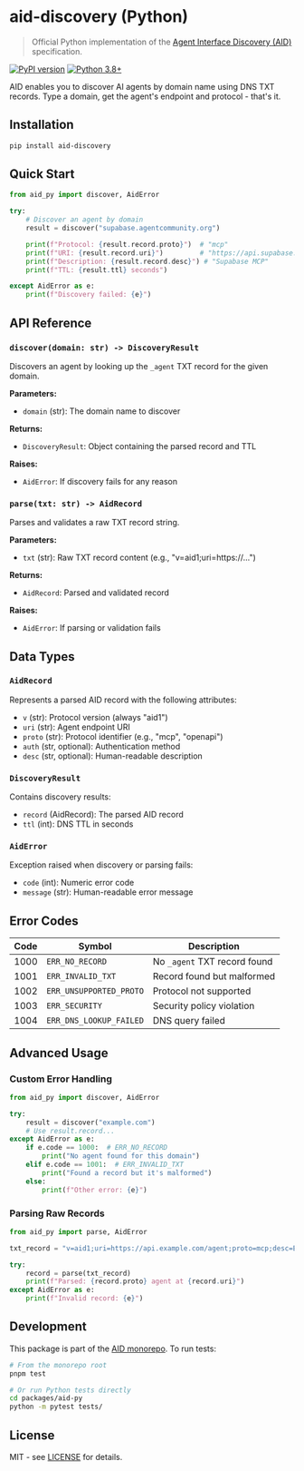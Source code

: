 # aid-discovery (Python)

> Official Python implementation of the [Agent Interface Discovery (AID)](https://github.com/agentcommunity/agent-interface-discovery) specification.

[![PyPI version](https://img.shields.io/pypi/v/aid-discovery.svg?color=blue)](https://pypi.org/project/aid-discovery/)
[![Python 3.8+](https://img.shields.io/badge/python-3.8+-blue.svg)](https://www.python.org/downloads/)

AID enables you to discover AI agents by domain name using DNS TXT records. Type a domain, get the agent's endpoint and protocol - that's it.

## Installation

```bash
pip install aid-discovery
```

## Quick Start

```python
from aid_py import discover, AidError

try:
    # Discover an agent by domain
    result = discover("supabase.agentcommunity.org")

    print(f"Protocol: {result.record.proto}")  # "mcp"
    print(f"URI: {result.record.uri}")         # "https://api.supabase.com/mcp"
    print(f"Description: {result.record.desc}") # "Supabase MCP"
    print(f"TTL: {result.ttl} seconds")

except AidError as e:
    print(f"Discovery failed: {e}")
```

## API Reference

### `discover(domain: str) -> DiscoveryResult`

Discovers an agent by looking up the `_agent` TXT record for the given domain.

**Parameters:**

- `domain` (str): The domain name to discover

**Returns:**

- `DiscoveryResult`: Object containing the parsed record and TTL

**Raises:**

- `AidError`: If discovery fails for any reason

### `parse(txt: str) -> AidRecord`

Parses and validates a raw TXT record string.

**Parameters:**

- `txt` (str): Raw TXT record content (e.g., "v=aid1;uri=https://...")

**Returns:**

- `AidRecord`: Parsed and validated record

**Raises:**

- `AidError`: If parsing or validation fails

## Data Types

### `AidRecord`

Represents a parsed AID record with the following attributes:

- `v` (str): Protocol version (always "aid1")
- `uri` (str): Agent endpoint URI
- `proto` (str): Protocol identifier (e.g., "mcp", "openapi")
- `auth` (str, optional): Authentication method
- `desc` (str, optional): Human-readable description

### `DiscoveryResult`

Contains discovery results:

- `record` (AidRecord): The parsed AID record
- `ttl` (int): DNS TTL in seconds

### `AidError`

Exception raised when discovery or parsing fails:

- `code` (int): Numeric error code
- `message` (str): Human-readable error message

## Error Codes

| Code | Symbol                  | Description                  |
| ---- | ----------------------- | ---------------------------- |
| 1000 | `ERR_NO_RECORD`         | No `_agent` TXT record found |
| 1001 | `ERR_INVALID_TXT`       | Record found but malformed   |
| 1002 | `ERR_UNSUPPORTED_PROTO` | Protocol not supported       |
| 1003 | `ERR_SECURITY`          | Security policy violation    |
| 1004 | `ERR_DNS_LOOKUP_FAILED` | DNS query failed             |

## Advanced Usage

### Custom Error Handling

```python
from aid_py import discover, AidError

try:
    result = discover("example.com")
    # Use result.record...
except AidError as e:
    if e.code == 1000:  # ERR_NO_RECORD
        print("No agent found for this domain")
    elif e.code == 1001:  # ERR_INVALID_TXT
        print("Found a record but it's malformed")
    else:
        print(f"Other error: {e}")
```

### Parsing Raw Records

```python
from aid_py import parse, AidError

txt_record = "v=aid1;uri=https://api.example.com/agent;proto=mcp;desc=Example Agent"

try:
    record = parse(txt_record)
    print(f"Parsed: {record.proto} agent at {record.uri}")
except AidError as e:
    print(f"Invalid record: {e}")
```

## Development

This package is part of the [AID monorepo](https://github.com/agentcommunity/agent-interface-discovery). To run tests:

```bash
# From the monorepo root
pnpm test

# Or run Python tests directly
cd packages/aid-py
python -m pytest tests/
```

## License

MIT - see [LICENSE](https://github.com/agentcommunity/agent-interface-discovery/blob/main/LICENSE) for details.
